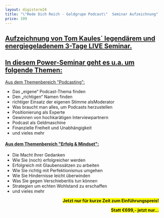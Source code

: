 ```yaml
---
layout: digistore24
title: "\"Rede Dich Reich - Goldgrupe Podcast\" ­ Seminar Aufzeichnung"
price: 199
---
```

<h2><u>Aufzeichnung von Tom Kaules&#xB4; legend&#xE4;rem und energiegeladenem 3-Tage LIVE Seminar.</u></h2>
<h2><u>In diesem Power-Seminar geht es&#xA0;u.a. um folgende Themen:</u></h2>
<p><u></u><u>Aus dem Themenbereich &quot;Podcasting&quot;:</u></p>
<ul><li>Das &#x201E;eigene&#x201C; Podcast-Thema finden</li>
<li>Den &#x201E;richtigen&#x201C; Namen finden</li>
<li>richtiger Einsatz der eigenen Stimme alsModerator</li>
<li>Was braucht man alles, um Podcasts herzustellen</li>
<li>Positionierung als Experte</li>
<li>Gewinnen von hochkar&#xE4;tigen Interviewpartnern</li>
<li>Podcast als Geldmaschine</li>
<li>Finanzielle Freiheit und Unabh&#xE4;ngigkeit</li>
<li>und vieles mehr</li>
</ul><h4><u>Aus dem&#xA0;Themenbereich &quot;Erfolg &amp; Mindset&quot;:</u></h4>
<ul><li>Die Macht Ihrer Gedanken</li>
<li>Wie Sie (noch) erfolgreicher werden</li>
<li>Erfolgreich mit Glaubenss&#xE4;tzen zu arbeiten</li>
<li>Wie Sie richtig mit Perfektionismus umgehen</li>
<li>Wie Sie Hindernisse leicht &#xFC;berwinden</li>
<li>Was Sie gegen Verschieberitis tun k&#xF6;nnen</li>
<li>Strategien um echten Wohlstand zu erschaffen</li>
<li>und vieles mehr</li>
</ul><p style="text-align:right;"><span style="background-color:#ffff00;"><strong>Jetzt nur f&#xFC;r kurze Zeit zum Einf&#xFC;hrungspreis!</strong></span></p>
<p style="text-align:right;"><span style="background-color:#ffff00;"><strong>Statt &#x20AC;699,- jetzt nur...</strong></span></p>
